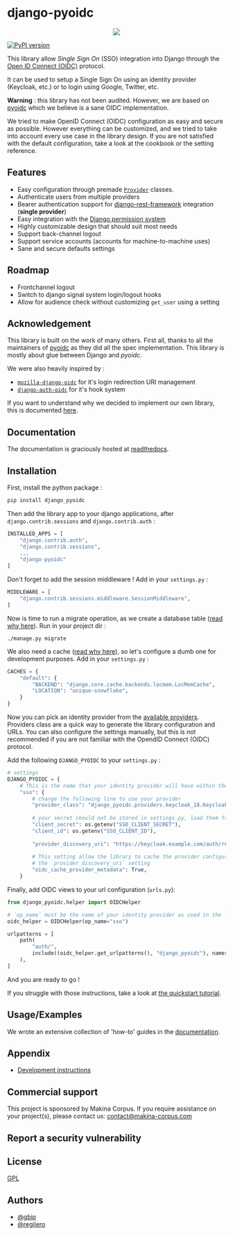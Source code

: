 # django-pyoidc


<p align="center">
<a href="https://django-pyoidc.readthedocs.io">
        <img src="https://readthedocs.org/projects/django-pyoidc/badge/?version=main" />
</a>
</p>

[![PyPI version](https://badge.fury.io/py/django-pyoidc.svg)](https://pypi.org/project/django-pyoidc/)

This library allow *Single Sign On* (SSO) integration into Django through the [Open ID Connect (OIDC)]() protocol.

It can be used to setup a Single Sign On using an identity provider (Keycloak, etc.) or to login using Google, Twitter, etc.

**Warning** : this library has not been audited. However, we are based on [pyoidc](https://github.com/CZ-NIC/pyoidc/) which we believe is a sane OIDC implementation.

We tried to make OpenID Connect (OIDC) configuration as easy and secure as possible. However 
everything can be customized, and we tried to take into account every use case in the library design.
If you are not satisfied with the default configuration, take a look at the cookbook or the setting reference.

## Features

- Easy configuration through premade [`Provider`](https://django-pyoidc.readthedocs.io/en/latest/user.html#providers) classes.
- Authenticate users from multiple providers
- Bearer authentication support for [django-rest-framework](https://www.django-rest-framework.org/) integration (**single provider**)
- Easy integration with the [Django permission system](https://django-pyoidc.readthedocs.io/en/latest/how-to.html#use-the-django-permission-system-with-oidc)
- Highly customizable design that should suit most needs
- Support back-channel logout
- Support service accounts (accounts for machine-to-machine uses)
- Sane and secure defaults settings

## Roadmap

- Frontchannel logout
- Switch to django signal system login/logout hooks
- Allow for audience check without customizing `get_user` using a setting

## Acknowledgement

This library is built on the work of many others. First all, thanks to all the maintainers of [pyoidc](https://github.com/CZ-NIC/pyoidc/) as they did all the spec implementation. This library is mostly about glue between Django and *pyoidc*.

We were also heavily inspired by :

* [`mozilla-django-oidc`](https://github.com/mozilla/mozilla-django-oidc) for it's login redirection URI management
* [`django-auth-oidc`](https://gitlab.com/aiakos/django-auth-oidc) for it's hook system

If you want to understand why we decided to implement our own library, this is documented [here](https://django-pyoidc.readthedocs.io/en/latest/explanation.html#other-oidc-libraries).

## Documentation

The documentation is graciously hosted at [readthedocs](https://django-pyoidc.readthedocs.io).

## Installation

First, install the python package :

```bash
pip install django_pyoidc
```

Then add the library app to your django applications, after `django.contrib.sessions` and `django.contrib.auth` :

```python
INSTALLED_APPS = [
    "django.contrib.auth",
    "django.contrib.sessions",
    ...
    "django-pyoidc"
]
```

Don't forget to add the session middleware ! Add in your `settings.py` :

```python
MIDDLEWARE = [
    "django.contrib.sessions.middleware.SessionMiddleware",
]
```

Now is time to run a migrate operation, as we create a database table ([read why here](https://django-pyoidc.readthedocs.io/en/latest/explanation.html#cache-management)). Run in your project dir :

```
./manage.py migrate
```

We also need a cache ([read why here](https://django-pyoidc.readthedocs.io/en/latest/explanation.html#cache-management)), so let's configure a dumb one for development purposes. Add in your `settings.py` :

```python
CACHES = {
    "default": {
        "BACKEND": "django.core.cache.backends.locmem.LocMemCache",
        "LOCATION": "unique-snowflake",
    }
}
```

Now you can pick an identity provider from the [available providers](https://django-pyoidc.readthedocs.io/en/latest/user.html#providers). Providers class are a quick way to generate the library configuration and URLs. You can also configure the settings manually, but this is not recommended if you are not familiar with the OpendID Connect (OIDC) protocol.

Add the following `DJANGO_PYOIDC` to your `settings.py` :

```python
# settings
DJANGO_PYOIDC = {
    # This is the name that your identity provider will have within the library
    "sso": {
        # change the following line to use your provider
        "provider_class": "django_pyoidc.providers.keycloak_18.Keycloak18Provider",
        
        # your secret should not be stored in settings.py, load them from an env variable
        "client_secret": os.getenv("SSO_CLIENT_SECRET"),
        "client_id": os.getenv("SSO_CLIENT_ID"),
        
        "provider_discovery_uri": "https://keycloak.example.com/auth/realms/fixme",
        
        # This setting allow the library to cache the provider configuration auto-detected using
        # the `provider_discovery_uri` setting
        "oidc_cache_provider_metadata": True,
    }
```

Finally, add OIDC views to your url configuration (`urls.py`):

```python
from django_pyoidc.helper import OIDCHelper

# `op_name` must be the name of your identity provider as used in the `DJANGO_PYOIDC` setting
oidc_helper = OIDCHelper(op_name="sso")

urlpatterns = [
    path(
        "auth/",
        include((oidc_helper.get_urlpatterns(), "django_pyoidc"), namespace="auth"),
    ),
]
```

And you are ready to go !

If you struggle with those instructions, take a look at [the quickstart tutorial](https://django-pyoidc.readthedocs.io/en/latest/tutorial.html#requirements).

## Usage/Examples

We wrote an extensive collection of 'how-to' guides in the [documentation](https://django-pyoidc.readthedocs.io/en/latest/how-to.html).

## Appendix

- [Development instructions](./DEVELOPMENT.md)

## Commercial support

This project is sponsored by Makina Corpus. If you require assistance on your project(s), please contact us: contact@makina-corpus.com

## Report a security vulnerability

## License

[GPL](./LICENSE)


## Authors

- [@gbip](https://www.github.com/gbip)
- [@regilero](https://github.com/regilero)
